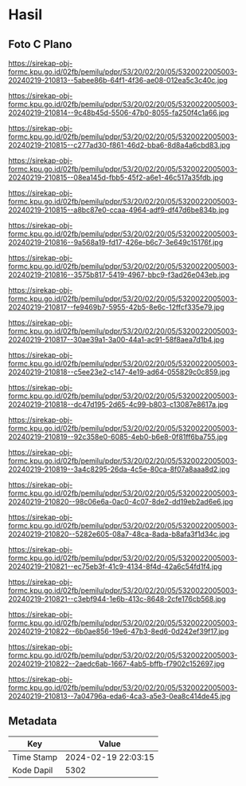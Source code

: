 # Hasil

## Foto C Plano

https://sirekap-obj-formc.kpu.go.id/02fb/pemilu/pdpr/53/20/02/20/05/5320022005003-20240219-210813--5abee86b-64f1-4f36-ae08-012ea5c3c40c.jpg

https://sirekap-obj-formc.kpu.go.id/02fb/pemilu/pdpr/53/20/02/20/05/5320022005003-20240219-210814--9c48b45d-5506-47b0-8055-fa250f4c1a66.jpg

https://sirekap-obj-formc.kpu.go.id/02fb/pemilu/pdpr/53/20/02/20/05/5320022005003-20240219-210815--c277ad30-f861-46d2-bba6-8d8a4a6cbd83.jpg

https://sirekap-obj-formc.kpu.go.id/02fb/pemilu/pdpr/53/20/02/20/05/5320022005003-20240219-210815--08ea145d-fbb5-45f2-a6e1-46c517a35fdb.jpg

https://sirekap-obj-formc.kpu.go.id/02fb/pemilu/pdpr/53/20/02/20/05/5320022005003-20240219-210815--a8bc87e0-ccaa-4964-adf9-df47d6be834b.jpg

https://sirekap-obj-formc.kpu.go.id/02fb/pemilu/pdpr/53/20/02/20/05/5320022005003-20240219-210816--9a568a19-fd17-426e-b6c7-3e649c15176f.jpg

https://sirekap-obj-formc.kpu.go.id/02fb/pemilu/pdpr/53/20/02/20/05/5320022005003-20240219-210816--3575b817-5419-4967-bbc9-f3ad26e043eb.jpg

https://sirekap-obj-formc.kpu.go.id/02fb/pemilu/pdpr/53/20/02/20/05/5320022005003-20240219-210817--fe9469b7-5955-42b5-8e6c-12ffcf335e79.jpg

https://sirekap-obj-formc.kpu.go.id/02fb/pemilu/pdpr/53/20/02/20/05/5320022005003-20240219-210817--30ae39a1-3a00-44a1-ac91-58f8aea7d1b4.jpg

https://sirekap-obj-formc.kpu.go.id/02fb/pemilu/pdpr/53/20/02/20/05/5320022005003-20240219-210818--c5ee23e2-c147-4e19-ad64-055829c0c859.jpg

https://sirekap-obj-formc.kpu.go.id/02fb/pemilu/pdpr/53/20/02/20/05/5320022005003-20240219-210818--dc47d195-2d65-4c99-b803-c13087e8617a.jpg

https://sirekap-obj-formc.kpu.go.id/02fb/pemilu/pdpr/53/20/02/20/05/5320022005003-20240219-210819--92c358e0-6085-4eb0-b6e8-0f81ff6ba755.jpg

https://sirekap-obj-formc.kpu.go.id/02fb/pemilu/pdpr/53/20/02/20/05/5320022005003-20240219-210819--3a4c8295-26da-4c5e-80ca-8f07a8aaa8d2.jpg

https://sirekap-obj-formc.kpu.go.id/02fb/pemilu/pdpr/53/20/02/20/05/5320022005003-20240219-210820--98c06e6a-0ac0-4c07-8de2-dd19eb2ad6e6.jpg

https://sirekap-obj-formc.kpu.go.id/02fb/pemilu/pdpr/53/20/02/20/05/5320022005003-20240219-210820--5282e605-08a7-48ca-8ada-b8afa3f1d34c.jpg

https://sirekap-obj-formc.kpu.go.id/02fb/pemilu/pdpr/53/20/02/20/05/5320022005003-20240219-210821--ec75eb3f-41c9-4134-8f4d-42a6c54fd1f4.jpg

https://sirekap-obj-formc.kpu.go.id/02fb/pemilu/pdpr/53/20/02/20/05/5320022005003-20240219-210821--c3ebf944-1e6b-413c-8648-2cfe176cb568.jpg

https://sirekap-obj-formc.kpu.go.id/02fb/pemilu/pdpr/53/20/02/20/05/5320022005003-20240219-210822--6b0ae856-19e6-47b3-8ed6-0d242ef39f17.jpg

https://sirekap-obj-formc.kpu.go.id/02fb/pemilu/pdpr/53/20/02/20/05/5320022005003-20240219-210822--2aedc6ab-1667-4ab5-bffb-f7902c152697.jpg

https://sirekap-obj-formc.kpu.go.id/02fb/pemilu/pdpr/53/20/02/20/05/5320022005003-20240219-210813--7a04796a-eda6-4ca3-a5e3-0ea8c414de45.jpg


## Metadata

| Key        | Value               |
| ---------- | ------------------- |
| Time Stamp | 2024-02-19 22:03:15 |
| Kode Dapil | 5302                |



